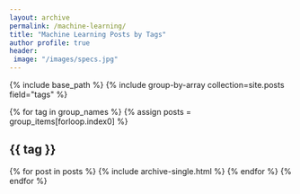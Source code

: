 ```yaml
---
layout: archive
permalink: /machine-learning/
title: "Machine Learning Posts by Tags"
author profile: true
header:
 image: "/images/specs.jpg"
---
```

{% include base_path %}
{% include group-by-array collection=site.posts field="tags" %}

{% for tag in group_names %}
 {% assign posts = group_items[forloop.index0] %}
 <h2 id="{{ tag | slugify }}" class="archive__subtitle">{{ tag }}</h2>
  {% for post in posts %}
   {% include archive-single.html %}
  {% endfor %}
 {% endfor %}
